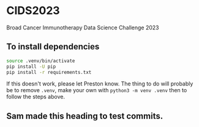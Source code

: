 # CIDS2023

Broad Cancer Immunotherapy Data Science Challenge 2023

## To install dependencies

```sh
source .venv/bin/activate
pip install -U pip
pip install -r requirements.txt
```

If this doesn't work, please let Preston know.
The thing to do will probably be to remove `.venv`,
make your own with `python3 -m venv .venv`
then to follow the steps above.


## Sam made this heading to test commits.
